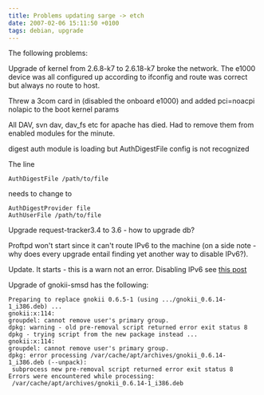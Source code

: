 ```yaml
---
title: Problems updating sarge -> etch
date: 2007-02-06 15:11:50 +0100
tags: debian, upgrade
---
```


The following problems:

Upgrade of kernel from 2.6.8-k7 to 2.6.18-k7 broke the network. The e1000 device was all configured up according to ifconfig and route was correct but always no route to host.

Threw a 3com card in (disabled the onboard e1000) and added pci=noacpi nolapic to the boot kernel params

All DAV, svn dav, dav_fs etc for apache has died. Had to remove them from enabled modules for the minute.

digest auth module is loading but AuthDigestFile config is not recognized

The line

    AuthDigestFile /path/to/file

needs to change to

    AuthDigestProvider file
    AuthUserFile /path/to/file

Upgrade request-tracker3.4 to 3.6 - how to upgrade db?

Proftpd won't start since it can't route IPv6 to the machine (on a side note - why does every upgrade entail finding yet another way to disable IPv6?).

Update. It starts - this is a warn not an error. Disabling IPv6 see [this post](/blog/disable_ipv6_in_a_2_6_kernel)

Upgrade of gnokii-smsd has the following:

    Preparing to replace gnokii 0.6.5-1 (using .../gnokii_0.6.14-1_i386.deb) ...
    gnokii:x:114:
    groupdel: cannot remove user's primary group.
    dpkg: warning - old pre-removal script returned error exit status 8
    dpkg - trying script from the new package instead ...
    gnokii:x:114:
    groupdel: cannot remove user's primary group.
    dpkg: error processing /var/cache/apt/archives/gnokii_0.6.14-1_i386.deb (--unpack):
     subprocess new pre-removal script returned error exit status 8
    Errors were encountered while processing:
     /var/cache/apt/archives/gnokii_0.6.14-1_i386.deb
